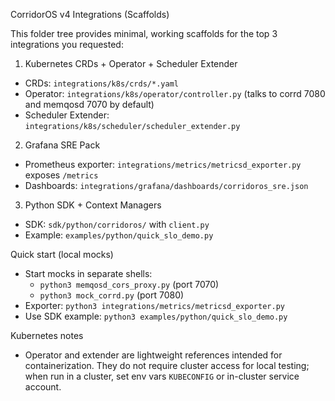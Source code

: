 CorridorOS v4 Integrations (Scaffolds)

This folder tree provides minimal, working scaffolds for the top 3 integrations you requested:

1) Kubernetes CRDs + Operator + Scheduler Extender
- CRDs: `integrations/k8s/crds/*.yaml`
- Operator: `integrations/k8s/operator/controller.py` (talks to corrd 7080 and memqosd 7070 by default)
- Scheduler Extender: `integrations/k8s/scheduler/scheduler_extender.py`

2) Grafana SRE Pack
- Prometheus exporter: `integrations/metrics/metricsd_exporter.py` exposes `/metrics`
- Dashboards: `integrations/grafana/dashboards/corridoros_sre.json`

3) Python SDK + Context Managers
- SDK: `sdk/python/corridoros/` with `client.py`
- Example: `examples/python/quick_slo_demo.py`

Quick start (local mocks)
- Start mocks in separate shells:
  - `python3 memqosd_cors_proxy.py` (port 7070)
  - `python3 mock_corrd.py` (port 7080)
- Exporter: `python3 integrations/metrics/metricsd_exporter.py`
- Use SDK example: `python3 examples/python/quick_slo_demo.py`

Kubernetes notes
- Operator and extender are lightweight references intended for containerization. They do not require cluster access for local testing; when run in a cluster, set env vars `KUBECONFIG` or in-cluster service account.

